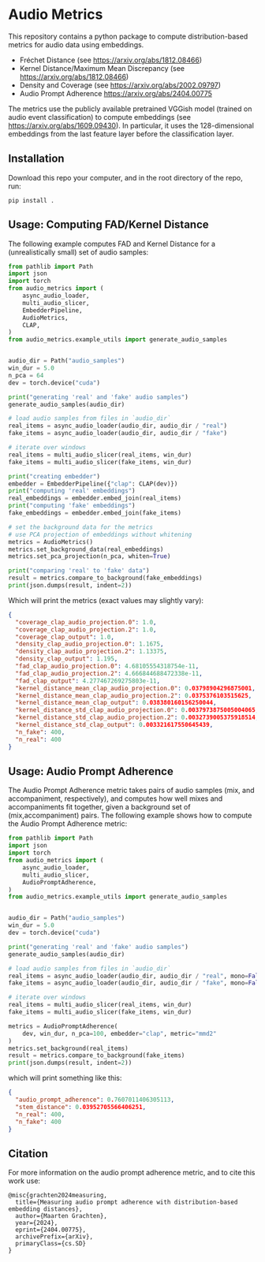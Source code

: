 # Audio Metrics

This repository contains a python package to compute distribution-based metrics
for audio data using embeddings. 

* Fréchet Distance (see https://arxiv.org/abs/1812.08466)
* Kernel Distance/Maximum Mean Discrepancy (see https://arxiv.org/abs/1812.08466)
* Density and Coverage (see https://arxiv.org/abs/2002.09797)
* Audio Prompt Adherence https://arxiv.org/abs/2404.00775

The metrics use the publicly available pretrained VGGish model (trained on audio
event classification) to compute embeddings (see
https://arxiv.org/abs/1609.09430). In particular, it uses the 128-dimensional
embeddings from the last feature layer before the classification layer.


## Installation

Download this repo your computer, and in the root directory of the repo, run:

```
pip install .
```


## Usage: Computing FAD/Kernel Distance 

The following example computes FAD and Kernel Distance for a (unrealistically
small) set of audio samples:

```python
from pathlib import Path
import json
import torch
from audio_metrics import (
    async_audio_loader,
    multi_audio_slicer,
    EmbedderPipeline,
    AudioMetrics,
    CLAP,
)
from audio_metrics.example_utils import generate_audio_samples


audio_dir = Path("audio_samples")
win_dur = 5.0
n_pca = 64
dev = torch.device("cuda")

print("generating 'real' and 'fake' audio samples")
generate_audio_samples(audio_dir)

# load audio samples from files in `audio_dir`
real_items = async_audio_loader(audio_dir, audio_dir / "real")
fake_items = async_audio_loader(audio_dir, audio_dir / "fake")

# iterate over windows
real_items = multi_audio_slicer(real_items, win_dur)
fake_items = multi_audio_slicer(fake_items, win_dur)

print("creating embedder")
embedder = EmbedderPipeline({"clap": CLAP(dev)})
print("computing 'real' embeddings")
real_embeddings = embedder.embed_join(real_items)
print("computing 'fake' embeddings")
fake_embeddings = embedder.embed_join(fake_items)

# set the background data for the metrics
# use PCA projection of embeddings without whitening
metrics = AudioMetrics()
metrics.set_background_data(real_embeddings)
metrics.set_pca_projection(n_pca, whiten=True)

print("comparing 'real' to 'fake' data")
result = metrics.compare_to_background(fake_embeddings)
print(json.dumps(result, indent=2))
```

Which will print the metrics (exact values may slightly vary):

```json
{
  "coverage_clap_audio_projection.0": 1.0,
  "coverage_clap_audio_projection.2": 1.0,
  "coverage_clap_output": 1.0,
  "density_clap_audio_projection.0": 1.1675,
  "density_clap_audio_projection.2": 1.13375,
  "density_clap_output": 1.195,
  "fad_clap_audio_projection.0": 4.68105554318754e-11,
  "fad_clap_audio_projection.2": 4.666844688472338e-11,
  "fad_clap_output": 4.277467269275803e-11,
  "kernel_distance_mean_clap_audio_projection.0": 0.03798904296875001,
  "kernel_distance_mean_clap_audio_projection.2": 0.0375376103515625,
  "kernel_distance_mean_clap_output": 0.038380160156250044,
  "kernel_distance_std_clap_audio_projection.0": 0.0037973875005004065,
  "kernel_distance_std_clap_audio_projection.2": 0.0032739005375918514,
  "kernel_distance_std_clap_output": 0.003321617550645439,
  "n_fake": 400,
  "n_real": 400
}
```

## Usage: Audio Prompt Adherence

The Audio Prompt Adherence metric takes pairs of audio samples (mix, and
accompaniment, respectively), and computes how well mixes and accompaniments fit
together, given a background set of (mix,accompaniment) pairs. The following
example shows how to compute the Audio Prompt Adherence metric:

```python
from pathlib import Path
import json
import torch
from audio_metrics import (
    async_audio_loader,
    multi_audio_slicer,
    AudioPromptAdherence,
)
from audio_metrics.example_utils import generate_audio_samples


audio_dir = Path("audio_samples")
win_dur = 5.0
dev = torch.device("cuda")

print("generating 'real' and 'fake' audio samples")
generate_audio_samples(audio_dir)

# load audio samples from files in `audio_dir`
real_items = async_audio_loader(audio_dir, audio_dir / "real", mono=False)
fake_items = async_audio_loader(audio_dir, audio_dir / "fake", mono=False)

# iterate over windows
real_items = multi_audio_slicer(real_items, win_dur)
fake_items = multi_audio_slicer(fake_items, win_dur)

metrics = AudioPromptAdherence(
    dev, win_dur, n_pca=100, embedder="clap", metric="mmd2"
)
metrics.set_background(real_items)
result = metrics.compare_to_background(fake_items)
print(json.dumps(result, indent=2))
```

which will print something like this:

```json
{
  "audio_prompt_adherence": 0.7607011406305113,
  "stem_distance": 0.03952705566406251,
  "n_real": 400,
  "n_fake": 400
}

```

## Citation

For more information on the audio prompt adherence metric, and to cite this work use:

```
@misc{grachten2024measuring,
  title={Measuring audio prompt adherence with distribution-based embedding distances}, 
  author={Maarten Grachten},
  year={2024},
  eprint={2404.00775},
  archivePrefix={arXiv},
  primaryClass={cs.SD}
}
```

